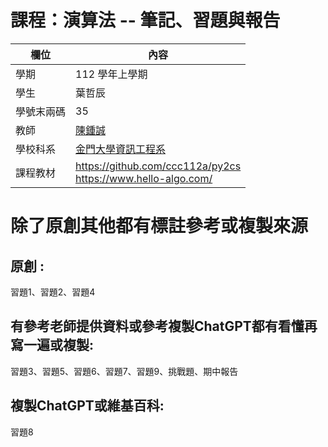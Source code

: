 # 課程：演算法 -- 筆記、習題與報告

欄位 | 內容
-----|--------
學期 | 112 學年上學期
學生 |  葉哲辰
學號末兩碼 | 35
教師 | [陳鍾誠](https://www.nqu.edu.tw/educsie/index.php?act=blog&code=list&ids=4)
學校科系 | [金門大學資訊工程系](https://www.nqu.edu.tw/educsie/index.php)
課程教材 | https://github.com/ccc112a/py2cs <br/> https://www.hello-algo.com/


# 除了原創其他都有標註參考或複製來源

## 原創 :

習題1、習題2、習題4

## 有參考老師提供資料或參考複製ChatGPT都有看懂再寫一遍或複製:

習題3、習題5、習題6、習題7、習題9、挑戰題、期中報告

## 複製ChatGPT或維基百科:

習題8
